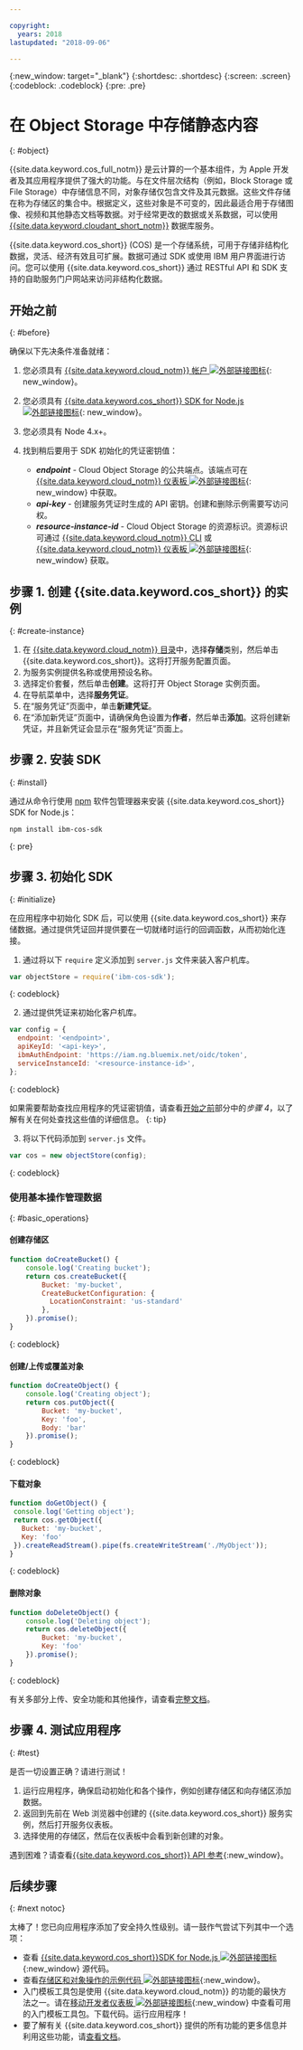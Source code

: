 ```yaml
---

copyright:
  years: 2018
lastupdated: "2018-09-06"

---
```

{:new_window: target="_blank"}
{:shortdesc: .shortdesc}
{:screen: .screen}
{:codeblock: .codeblock}
{:pre: .pre}

# 在 Object Storage 中存储静态内容
{: #object}

<!-- Sample Code for the SDK: https://github.com/ibm/ibm-cos-sdk-js#example-code -->

<!-- More sample code: https://console.bluemix.net/docs/services/cloud-object-storage/libraries/node.html#using-node-js -->

<!-- Object storage tutorial under the Storing and sharing data topicgroup:
https://console.bluemix.net/docs/services/cloud-object-storage/about-cos.html#about-ibm-cloud-object-storage -->

{{site.data.keyword.cos_full_notm}} 是云计算的一个基本组件，为 Apple 开发者及其应用程序提供了强大的功能。与在文件层次结构（例如，Block Storage 或 File Storage）中存储信息不同，对象存储仅包含文件及其元数据。这些文件存储在称为存储区的集合中。根据定义，这些对象是不可变的，因此最适合用于存储图像、视频和其他静态文档等数据。对于经常更改的数据或关系数据，可以使用 [{{site.data.keyword.cloudant_short_notm}}](/docs/node/cloudant.html) 数据库服务。

{{site.data.keyword.cos_short}} (COS) 是一个存储系统，可用于存储非结构化数据，灵活、经济有效且可扩展。数据可通过 SDK 或使用 IBM 用户界面进行访问。您可以使用 {{site.data.keyword.cos_short}} 通过 RESTful API 和 SDK 支持的自助服务门户网站来访问非结构化数据。

## 开始之前
{: #before}

确保以下先决条件准备就绪：
1. 您必须具有 [{{site.data.keyword.cloud_notm}} 帐户 ![外部链接图标](../icons/launch-glyph.svg "外部链接图标")](https://console.bluemix.net/registration/?target=%2Fdeveloper%2Fappservice%2Fcreate-app){: new_window}。
2. 您必须具有 [{{site.data.keyword.cos_short}} SDK for Node.js ![外部链接图标](../icons/launch-glyph.svg "外部链接图标")](https://github.com/ibm/ibm-cos-sdk-js){: new_window}。
3. 您必须具有 Node 4.x+。
4. 找到稍后要用于 SDK 初始化的凭证密钥值：

    * _**endpoint**_ - Cloud Object Storage 的公共端点。该端点可在 [{{site.data.keyword.cloud_notm}} 仪表板 ![外部链接图标](../icons/launch-glyph.svg "外部链接图标")](https://console.bluemix.net/dashboard/apps){: new_window} 中获取。
    * _**api-key**_ - 创建服务凭证时生成的 API 密钥。创建和删除示例需要写访问权。
    * _**resource-instance-id**_ - Cloud Object Storage 的资源标识。资源标识可通过 [{{site.data.keyword.cloud_notm}} CLI](../cli/index.html) 或 [{{site.data.keyword.cloud_notm}} 仪表板 ![外部链接图标](../icons/launch-glyph.svg "外部链接图标")](https://console.bluemix.net/dashboard/apps){: new_window} 获取。

## 步骤 1. 创建 {{site.data.keyword.cos_short}} 的实例
{: #create-instance}

1. 在 [{{site.data.keyword.cloud_notm}} 目录](https://console.bluemix.net/catalog/)中，选择**存储**类别，然后单击 {{site.data.keyword.cos_short}}。这将打开服务配置页面。
2. 为服务实例提供名称或使用预设名称。
3. 选择定价套餐，然后单击**创建**。这将打开 Object Storage 实例页面。
4. 在导航菜单中，选择**服务凭证**。
5. 在“服务凭证”页面中，单击**新建凭证**。
6. 在“添加新凭证”页面中，请确保角色设置为**作者**，然后单击**添加**。这将创建新凭证，并且新凭证会显示在“服务凭证”页面上。

## 步骤 2. 安装 SDK
{: #install}

通过从命令行使用 [npm](https://nodejs.org/) 软件包管理器来安装 {{site.data.keyword.cos_short}} SDK for Node.js：
```
npm install ibm-cos-sdk
```
{: pre}

## 步骤 3. 初始化 SDK
{: #initialize}

在应用程序中初始化 SDK 后，可以使用 {{site.data.keyword.cos_short}} 来存储数据。通过提供凭证回并提供要在一切就绪时运行的回调函数，从而初始化连接。

1. 通过将以下 `require` 定义添加到 `server.js` 文件来装入客户机库。
  ```js
  var objectStore = require('ibm-cos-sdk');
  ```
  {: codeblock}

2. 通过提供凭证来初始化客户机库。
  ```js
  var config = {
    endpoint: '<endpoint>',
    apiKeyId: '<api-key>',
    ibmAuthEndpoint: 'https://iam.ng.bluemix.net/oidc/token',
    serviceInstanceId: '<resource-instance-id>',
  };
  ```
  {: codeblock}

  如果需要帮助查找应用程序的凭证密钥值，请查看[开始之前](object_storage.html#before)部分中的*步骤 4*，以了解有关在何处查找这些值的详细信息。
  {: tip}

3. 将以下代码添加到 `server.js` 文件。
  ```js
  var cos = new objectStore(config);
  ```
  {: codeblock}

### 使用基本操作管理数据
{: #basic_operations}
<!--Borrowed from https://github.com/ibm/ibm-cos-sdk-js#example-code-->

#### 创建存储区
```js
function doCreateBucket() {
    console.log('Creating bucket');
    return cos.createBucket({
        Bucket: 'my-bucket',
        CreateBucketConfiguration: {
          LocationConstraint: 'us-standard'
        },
    }).promise();
}
```
{: codeblock}

#### 创建/上传或覆盖对象
```js
function doCreateObject() {
    console.log('Creating object');
    return cos.putObject({
        Bucket: 'my-bucket',
        Key: 'foo',
        Body: 'bar'
    }).promise();
}
```
{: codeblock}

#### 下载对象
<!-- Verify this snippet with Nick when he returns from vacation -->
```js
function doGetObject() {
 console.log('Getting object');
 return cos.getObject({
   Bucket: 'my-bucket',
   Key: 'foo'
 }).createReadStream().pipe(fs.createWriteStream('./MyObject'));
}
```
{: codeblock}

#### 删除对象
```js
function doDeleteObject() {
    console.log('Deleting object');
    return cos.deleteObject({
        Bucket: 'my-bucket',
        Key: 'foo'
    }).promise();
}
```
{: codeblock}

有关多部分上传、安全功能和其他操作，请查看[完整文档](/docs/services/cloud-object-storage/libraries/node.html#using-node-js)。

## 步骤 4. 测试应用程序
{: #test}

是否一切设置正确？请进行测试！

1. 运行应用程序，确保启动初始化和各个操作，例如创建存储区和向存储区添加数据。
2. 返回到先前在 Web 浏览器中创建的 {{site.data.keyword.cos_short}} 服务实例，然后打开服务仪表板。
3. 选择使用的存储区，然后在仪表板中会看到新创建的对象。

遇到困难？请查看[{{site.data.keyword.cos_short}} API 参考](/docs/services/cloud-object-storage/api-reference/about-api.html){:new_window}。

## 后续步骤
{: #next notoc}

太棒了！您已向应用程序添加了安全持久性级别。请一鼓作气尝试下列其中一个选项：

* 查看 [{{site.data.keyword.cos_short}}SDK for Node.js ![外部链接图标](../icons/launch-glyph.svg "外部链接图标")](https://github.com/ibm/ibm-cos-sdk-js){:new_window} 源代码。
* 查看[存储区和对象操作的示例代码 ![外部链接图标](../icons/launch-glyph.svg "外部链接图标")](https://github.com/ibm/ibm-cos-sdk-js#example-code){:new_window}。
* 入门模板工具包是使用 {{site.data.keyword.cloud_notm}} 的功能的最快方法之一。请在[移动开发者仪表板 ![外部链接图标](../icons/launch-glyph.svg "外部链接图标")](https://console.bluemix.net/developer/mobile/dashboard){:new_window} 中查看可用的入门模板工具包。下载代码。运行应用程序！
* 要了解有关 {{site.data.keyword.cos_short}} 提供的所有功能的更多信息并利用这些功能，请[查看文档](/docs/services/cloud-object-storage/about-cos.html)。
